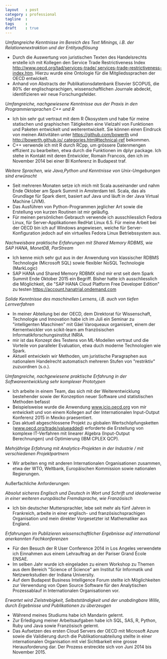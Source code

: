 ```yaml
---
layout   : post
category : professional
tagline  :
tags     : 
draft    : true
---
```

<!-- {% include JB/setup %} -->

*Umfangreiche Kenntnisse im Bereich des Text Minings, i.B. der Relationenextraktion und der Entityauflösung*

- Durch die Auswertung von juristischen Texten des Handelsrechts erstelle ich mit Kollegen den Service Trade Restrictiveness Index [http://www.oecd.org/tad/services-trade/ services-trade-restrictiveness-index.htm](http://www.oecd.org/tad/services-trade/services-trade-restrictiveness-index.htm). Hierzu wurde eine Ontologie für die Mitgliedssprachen der OECD entwickelt.
- Anhand von Abstracts der Publikationsdatenbank Elsevier SCOPUS, die 80% der englischsprachigen, wissenschaftlichen Journale abdeckt, identifizieren wir neue Forschungsfelder.

*Umfangreiche, nachgewiesene Kenntnisse aus der Praxis in den Programmiersprachen C++ und R*

- Ich bin sehr gut vertraut mit dem R Ökosystem und habe für meine statischen und graphischen Tätigkeiten eine Vielzahl von Funktionen und Paketen entwickelt und weiterentwickelt. Sie können einen Eindruck von meinen Aktivitäten unter https://github.com/bowerth und [http://bowerth.github.io/ categories.html#technical-ref](http://bowerth.github.io/categories.html#technical-ref) bekommen.
- C++ verwende ich mit R durch RCpp, um grössere Datenmengen effizient zu bearbeiten, etwa durch die Funktionen im dplyr package. Ich stehe in Kontakt mit deren Entwickler, Romain Francois, den ich im November 2014 bei einer BI Konferenz in Budapest traf.

*Weitere Sprachen, wie Java,Python und Kenntnisse von Unix-Umgebungen sind erwünscht*

- Seit mehreren Monaten setze ich mich mit Scala auseinander und nahm Ende Oktober am Spark Summit in Amsterdam teil. Scala, das als Grundlage für Spark dient, basiert auf Java und läuft in der Java Virtual Machine (JVM).
- Das Ausführen von Python-Programmen jeglicher Art sowie die Erstellung von kurzen Routinen ist mir geläufig.
- Für meinen persönlichen Gebrauch verwende ich ausschliesslich Fedora Linux, für Server-Applikationen RedHat Linux 6.5. Für meine Arbeit bei der OECD bin ich auf Windows angewiesen, weiche für Server-Konfiguration jedoch auf ein virtuelles Fedora Linux Betriebssystem aus.

*Nachweisbare praktische Erfahrungen mit Shared Memory RDBMS, wie SAP HANA, MonetDB, ParStream*

- Ich kenne mich sehr gut aus in der Anwendung von klassischer RDBMS Technologie (Microsoft SQL) sowie flexibler NoSQL Technologie (MarkLogic) 
- SAP HANA und Shared Memory RDBMX sind mir erst seit dem Spark Summit Ende Oktober 2015 ein Begriff. Bisher hatte ich ausschliesslich die Möglichkeit, die "SAP HANA Cloud Platform Free Developer Edition" zu testen https://account.hanatrial.ondemand.com

*Solide Kenntnisse des maschinellen Lernens, i.B. auch von tiefen Lernverfahren*

- In meiner Abteilung bei der OECD, dem Direktorat für Wissenschaft, Technologie und Innovation habe ich im Juli ein Seminar zu "intelligenten Maschinen" mit Gäel Varoqueaux organisiert, einem der Kernentwickler von scikit-learn am französischen Informatikforschungsinstitut INRIA.
- mir ist das Konzept des Testens von ML-Modellen vertraut und die Vorteile von paralleler Evaluation, etwa duch moderne Technologien wie Spark.
- Aktuell entwickeln wir Methoden, um juristische Paragraphen aus nationalem Handelrecht automatisch mehreren Stufen von "restriktiv" zuzuordnen (s.o.).

*Umfangreiche, nachgewiesene praktische Erfahrung in der Softwareentwicklung sehr komplexer Prototypen*

- Ich arbeite in einem Team, das sich mit der Weiterentwicklung bestehender sowie der Konzeption neuer Software und statistischen Methoden befasst
- Beispielsweise wurde die Anwendung www.icio.oecd.org von mir entwickelt und von einem Kollegen auf der Internationalen Input-Output Konferenz 2015 in Mexiko praesentiert.
- Das aktuell abgeschlossene Projekt zu globalen Wertschöpfungsketten (www.oecd.org/trade/valueadded) erforderte die Erstellung von komplexe IT-Verfahren mit linearer Algebra (Input-Output Berechnungen) und Optimierung (IBM CPLEX QCP).

*Mehrjährige Erfahrung mit Analytics-Projekten in der Industrie / mit verschiedenen Projektpartnern*

- Wir arbeiten eng mit anderen Internationalen Organisationen zusammen, etwa der WTO, Weltbank, Europäischen Kommission sowie nationalen Regierungen.

Außerfachliche Anforderungen:

*Absolut sicheres Englisch und Deutsch in Wort und Schrift und idealerweise in einer weiteren europäische Fremdsprache, wie Französisch*

- Ich bin deutscher Muttersprachler, lebe seit mehr als fünf Jahren in Frankreich, arbeite in einer englisch- und französischsprachigen Organisation und mein direkter Vorgesetzter ist Mathematiker aus England.

*Erfahrungen im Publizieren wissenschaftlicher Ergebnisse auf international anerkannten Fachkonferenzen*

- Für den Besuch der R User Conference 2014 in Los Angeles verwendete ich Einnahmen aus einem Lehrauftrag an der Pariser Grand École ENSAE.
- Im selben Jahr wurde ich eingeladen zu einem Workshop zu Themen aus dem Bereich "Science of Science" am Institut für Informatik und Netzwerkstudien der Indiana University.
- Auf dem Budapest Business Intelligence Forum stellte ich Möglichkeiten zur Verwendung von Open Source Software für den Analytischen Prozessablauf in Internationalen Organisationen vor.

*Erwartet wird Zielstrebigkeit, Selbstständigkeit und der unabdingbare Wille, durch Ergebnisse und Publikationen zu überzeugen*

- Während meines Studiums habe ich Mandarin gelernt.
- Zur Erledigung meiner Arbeitsaufgaben habe ich SQL, SAS, R, Python, Ruby und Java sowie Französisch gelernt.
- Das Aufsetzen des ersten Cloud Servers der OECD mit Microsoft Azure sowie die Validierung durch die Publikationsabteilung stellte in einer internationalen Organisation mit viel Sichtbarkeit eine grosse Herausforderung dar. Der Prozess erstreckte sich von Juni 2014 bis November 2015. 
